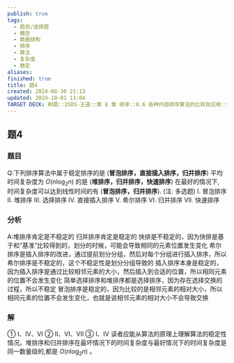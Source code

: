 ```yaml
---
publish: true
tags:
  - 题目/选择题
  - 概念
  - 数据结构
  - 排序
  - 算法
  - 复杂度
  - 稳定
aliases: 
finished: true
title: 题4
created: 2024-08-30 21:13
updated: 2024-10-01 13:04
TARGET DECK: 刷题::25DS-王道::第 8 章 排序::8.6 各种内部排序算法的比较及应用::题4
---
```

## 题4
### 题目
Q:下列排序算法中属于稳定排序的是 (**冒泡排序，直接插入排序，归并排序**)
平均时间复杂度为 $O\left( {n{\log }_{2}n}\right)$ 的是 (**堆排序，归并排序，快速排序**)
在最好的情况下, 时间复杂度可以达到线性时间的有 (**冒泡排序，归并排序**). (注: 多选题)
I. 冒泡排序 
II. 堆排序 
III. 选择排序
IV. 直接插入排序 
V. 希尔排序 
VI. 归并排序 
VII. 快速排序
### 分析
A:堆排序肯定是不稳定的
归并排序肯定是稳定的
快排是不稳定的，因为快排是基于和“基准”比较得到的，划分的时候，可能会导致相同的元素位置发生变化
希尔排序是插入排序的改进，通过提前划分分组，然后对每个分组进行插入排序，所以希尔排序是不稳定的，这个不稳定性是划分分组导致的
插入排序本身是稳定的，因为插入排序是通过比较相邻元素的大小，然后插入到合适的位置，所以相同元素的位置不会发生变化
简单选择排序和堆排序都是选择排序，因为存在选择交换的过程，所以不稳定
冒泡排序是稳定的，因为比较的是相邻元素的相对大小，所以相同元素的位置不会发生变化，也就是说相邻元素的相对大小不会导致交换
### 解
① I、IV、VI 
② II、VI、VII 
③ I、IV
读者应能从算法的原理上理解算法的稳定性情况。堆排序和归并排序在最坏情况下的时间复杂度与最好情况下的时间复杂度是同一数量级的,都是 $O\left( {n{\log }_{2}n}\right)$ 。
<!--ID: 1727859179582-->


 